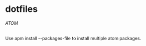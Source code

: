 # dotfiles

###### ATOM

Use apm install --packages-file <filename> to install multiple atom packages.
